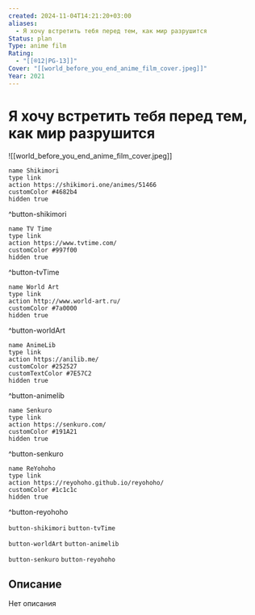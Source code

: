 ```yaml
---
created: 2024-11-04T14:21:20+03:00
aliases:
  - Я хочу встретить тебя перед тем, как мир разрушится
Status: plan
Type: anime film
Rating:
  - "[[®️12|PG-13]]"
Cover: "[[world_before_you_end_anime_film_cover.jpeg]]"
Year: 2021
---
```


# Я хочу встретить тебя перед тем, как мир разрушится

![[world_before_you_end_anime_film_cover.jpeg]]

```button
name Shikimori
type link
action https://shikimori.one/animes/51466
customColor #4682b4
hidden true
```
^button-shikimori

```button
name TV Time
type link
action https://www.tvtime.com/
customColor #997f00
hidden true
```
^button-tvTime

```button
name World Art
type link
action http://www.world-art.ru/
customColor #7a0000
hidden true
```
^button-worldArt

```button
name AnimeLib
type link
action https://anilib.me/
customColor #252527
customTextColor #7E57C2
hidden true
```
^button-animelib

```button
name Senkuro
type link
action https://senkuro.com/
customColor #191A21
hidden true
```
^button-senkuro

```button
name ReYohoho
type link
action https://reyohoho.github.io/reyohoho/
customColor #1c1c1c
hidden true
```
^button-reyohoho

`button-shikimori` `button-tvTime`

`button-worldArt` `button-animelib`

`button-senkuro` `button-reyohoho`

## Описание

Нет описания
